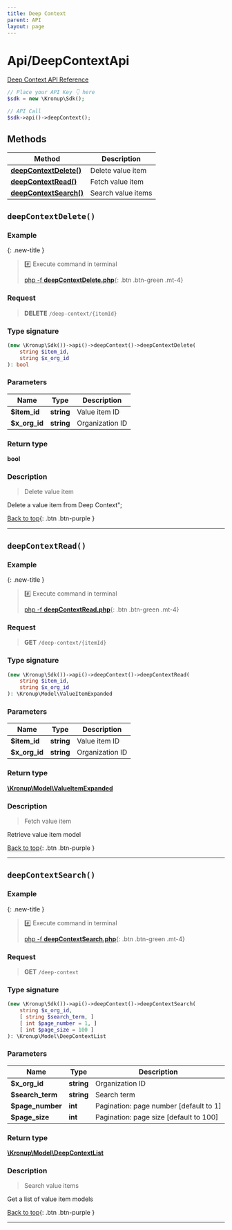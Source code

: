 ```yaml
---
title: Deep Context
parent: API
layout: page
---
```


# Api/DeepContextApi

[Deep Context API Reference](https://api.kronup.com/#tag/Deep-Context)

```php
// Place your API Key 👇 here
$sdk = new \Kronup\Sdk();

// API Call
$sdk->api()->deepContext();
```

## Methods

Method | Description
------------- | -------------
[**deepContextDelete()**](#deepcontextdelete) | Delete value item
[**deepContextRead()**](#deepcontextread) | Fetch value item
[**deepContextSearch()**](#deepcontextsearch) | Search value items


## `deepContextDelete()`

### Example

{: .new-title }
> #️⃣ Execute command in terminal 
> 
> [php -f **deepContextDelete.php**](https://github.com/kronup/kronup-php/blob/main/examples/Api/DeepContextApi/deepContextDelete.php){: .btn .btn-green .mt-4}

### Request

> **DELETE** `/deep-context/{itemId}`

### Type signature

```php
(new \Kronup\Sdk())->api()->deepContext()->deepContextDelete(
    string $item_id,
    string $x_org_id
): bool
```

### Parameters

Name | Type | Description
------------- | ------------- | -------------
 **$item_id** | **string**  | Value item ID 
 **$x_org_id** | **string**  | Organization ID 

### Return type

**bool**

### Description

> Delete value item

Delete a value item from Deep Context";

[Back to top](#top){: .btn .btn-purple }

---


## `deepContextRead()`

### Example

{: .new-title }
> #️⃣ Execute command in terminal 
> 
> [php -f **deepContextRead.php**](https://github.com/kronup/kronup-php/blob/main/examples/Api/DeepContextApi/deepContextRead.php){: .btn .btn-green .mt-4}

### Request

> **GET** `/deep-context/{itemId}`

### Type signature

```php
(new \Kronup\Sdk())->api()->deepContext()->deepContextRead(
    string $item_id,
    string $x_org_id
): \Kronup\Model\ValueItemExpanded
```

### Parameters

Name | Type | Description
------------- | ------------- | -------------
 **$item_id** | **string**  | Value item ID 
 **$x_org_id** | **string**  | Organization ID 

### Return type

[**\Kronup\Model\ValueItemExpanded**](../../Model/ValueItemExpanded)

### Description

> Fetch value item

Retrieve value item model

[Back to top](#top){: .btn .btn-purple }

---


## `deepContextSearch()`

### Example

{: .new-title }
> #️⃣ Execute command in terminal 
> 
> [php -f **deepContextSearch.php**](https://github.com/kronup/kronup-php/blob/main/examples/Api/DeepContextApi/deepContextSearch.php){: .btn .btn-green .mt-4}

### Request

> **GET** `/deep-context`

### Type signature

```php
(new \Kronup\Sdk())->api()->deepContext()->deepContextSearch(
    string $x_org_id,
    [ string $search_term, ]
    [ int $page_number = 1, ]
    [ int $page_size = 100 ]
): \Kronup\Model\DeepContextList
```

### Parameters

Name | Type | Description
------------- | ------------- | -------------
 **$x_org_id** | **string**  | Organization ID 
 **$search_term** | **string**  | Search term 
 **$page_number** | **int**  | Pagination: page number  [default to 1]
 **$page_size** | **int**  | Pagination: page size  [default to 100]

### Return type

[**\Kronup\Model\DeepContextList**](../../Model/DeepContextList)

### Description

> Search value items

Get a list of value item models

[Back to top](#top){: .btn .btn-purple }

---
